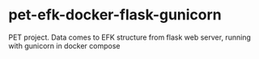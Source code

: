 # pet-efk-docker-flask-gunicorn
PET project. Data comes to EFK structure from flask web server, running with gunicorn in docker compose
